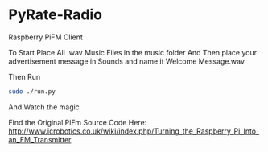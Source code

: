 # PyRate-Radio
Raspberry PiFM Client

To Start Place All .wav Music Files in the music folder
And Then place your advertisement message in Sounds and name it Welcome Message.wav


Then Run
```bash
sudo ./run.py
```

And Watch the magic

Find the Original PiFm Source Code Here: http://www.icrobotics.co.uk/wiki/index.php/Turning_the_Raspberry_Pi_Into_an_FM_Transmitter
